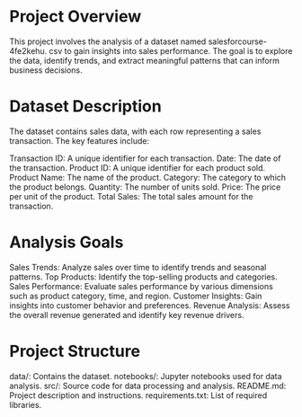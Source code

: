 # Project Overview
This project involves the analysis of a dataset named salesforcourse-4fe2kehu.
csv to gain insights into sales performance. The goal is to explore the data, identify trends, and extract meaningful patterns that can inform business decisions.
# Dataset Description
The dataset contains sales data, with each row representing a sales transaction. The key features include:

Transaction ID: A unique identifier for each transaction.
Date: The date of the transaction.
Product ID: A unique identifier for each product sold.
Product Name: The name of the product.
Category: The category to which the product belongs.
Quantity: The number of units sold.
Price: The price per unit of the product.
Total Sales: The total sales amount for the transaction.

# Analysis Goals
Sales Trends: Analyze sales over time to identify trends and seasonal patterns.
Top Products: Identify the top-selling products and categories.
Sales Performance: Evaluate sales performance by various dimensions such as product category, time, and region.
Customer Insights: Gain insights into customer behavior and preferences.
Revenue Analysis: Assess the overall revenue generated and identify key revenue drivers.
# Project Structure
data/: Contains the dataset.
notebooks/: Jupyter notebooks used for data analysis.
src/: Source code for data processing and analysis.
README.md: Project description and instructions.
requirements.txt: List of required libraries.
